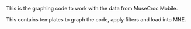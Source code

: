 This is the graphing code to work with the data from MuseCroc Mobile. 

This contains templates to graph the code, apply filters and load into MNE.
